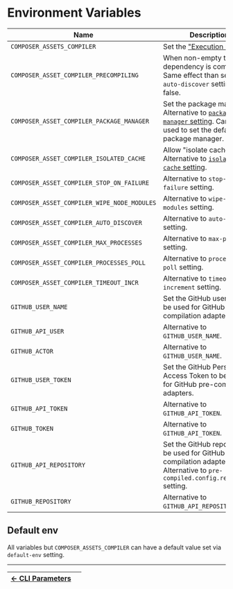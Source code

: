 # Environment Variables

| Name                                        | Description                                                                                                                                  |
|---------------------------------------------|----------------------------------------------------------------------------------------------------------------------------------------------|
| `COMPOSER_ASSETS_COMPILER`                  | Set the ["Execution mode"](./008-Execution_Mode.md).                                                                                         |
| `COMPOSER_ASSET_COMPILER_PRECOMPILING`      | When non-empty tells no dependency is compiled. Same effect than setting `auto-discover` setting to false.                                   |
| `COMPOSER_ASSET_COMPILER_PACKAGE_MANAGER`   | Set the package manager. Alternative to [`package-manager` setting](005-Package_Manager.md). Can be used to set the default package manager. |
| `COMPOSER_ASSET_COMPILER_ISOLATED_CACHE`    | Allow "isolate cache" mode. Alternative to [`isolated-cache` setting](./012-Isolated_Cache.md).                                              |
| `COMPOSER_ASSET_COMPILER_STOP_ON_FAILURE`   | Alternative to `stop-on-failure` setting.                                                                                                    |
| `COMPOSER_ASSET_COMPILER_WIPE_NODE_MODULES` | Alternative to `wipe-node-modules` setting.                                                                                                  |
| `COMPOSER_ASSET_COMPILER_AUTO_DISCOVER`     | Alternative to `auto-discover` setting.                                                                                                      |
| `COMPOSER_ASSET_COMPILER_MAX_PROCESSES`     | Alternative to `max-processes` setting.                                                                                                      |
| `COMPOSER_ASSET_COMPILER_PROCESSES_POLL`    | Alternative to `processes-poll` setting.                                                                                                     |
| `COMPOSER_ASSET_COMPILER_TIMEOUT_INCR`      | Alternative to `timeout-increment` setting.                                                                                                  |
| `GITHUB_USER_NAME`                          | Set the GitHub user name to be used for GitHub pre-compilation adapters.                                                                     |
| `GITHUB_API_USER`                           | Alternative to `GITHUB_USER_NAME`.                                                                                                           |
| `GITHUB_ACTOR`                              | Alternative to `GITHUB_USER_NAME`.                                                                                                           |
| `GITHUB_USER_TOKEN`                         | Set the GitHub Personal Access Token to be used for GitHub pre-compilation adapters.                                                         |
| `GITHUB_API_TOKEN`                          | Alternative to `GITHUB_API_TOKEN`.                                                                                                           |
| `GITHUB_TOKEN`                              | Alternative to `GITHUB_API_TOKEN`.                                                                                                           |
| `GITHUB_API_REPOSITORY`                     | Set the GitHub repository to be used for GitHub pre-compilation adapters. Alternative to `pre-compiled.config.repository` setting.           |
| `GITHUB_REPOSITORY`                         | Alternative to `GITHUB_API_REPOSITORY`.                                                                                                      |

## Default env

All variables but `COMPOSER_ASSETS_COMPILER` can have a default value set via `default-env` setting.



------

| [← CLI Parameters](015-CLI-Parameters.md) |     |
|:------------------------------------------|----:|